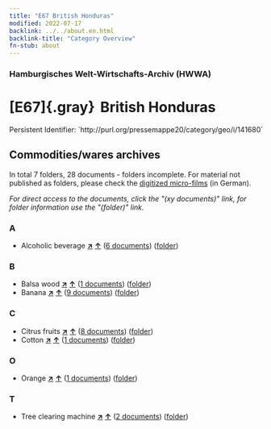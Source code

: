 ```yaml
---
title: "E67 British Honduras"
modified: 2022-07-17
backlink: ../../about.en.html
backlink-title: "Category Overview"
fn-stub: about
---
```


### Hamburgisches Welt-Wirtschafts-Archiv (HWWA)

# [E67]{.gray}&#8201; British Honduras

<div class="hint">Persistent Identifier: `http://purl.org/pressemappe20/category/geo/i/141680`</div>







## Commodities/wares archives









In total 7 folders, 28 documents - folders incomplete.
For material not published as folders, please check the [digitized micro-films](/film/h1_wa.de.html) (in German).

_For direct access to the documents, click the "(xy documents)" link, for folder information use the "(folder)" link._



### A

- Alcoholic beverage [**&nearr;**](../../../ware/i/141966/about.en.html "Alcoholic beverage (xXX all over the world)") [**&uarr;**](../../../ware/about.en.html#PID20.02-Sp "Ware category system") (<a href="https://pm20.zbw.eu/iiifview/folder/wa/141966,141680" title="about: Alcoholic beverage : British Honduras" target="_blank">6 documents</a>) ([folder](../../../../folder/wa/1419xx/141966/1416xx/141680/about.en.html))

### B

- Balsa wood [**&nearr;**](../../../ware/i/142033/about.en.html "Balsa wood (xXX all over the world)") [**&uarr;**](../../../ware/about.en.html#PLW06-Hz02 "Ware category system") (<a href="https://pm20.zbw.eu/iiifview/folder/wa/142033,141680" title="about: Balsa wood : British Honduras" target="_blank">1 documents</a>) ([folder](../../../../folder/wa/1420xx/142033/1416xx/141680/about.en.html))
- Banana [**&nearr;**](../../../ware/i/142038/about.en.html "Banana (xXX all over the world)") [**&uarr;**](../../../ware/about.en.html#PLW04-Bn "Ware category system") (<a href="https://pm20.zbw.eu/iiifview/folder/wa/142038,141680" title="about: Banana : British Honduras" target="_blank">9 documents</a>) ([folder](../../../../folder/wa/1420xx/142038/1416xx/141680/about.en.html))

### C

- Citrus fruits [**&nearr;**](../../../ware/i/141948/about.en.html "Citrus fruits (xXX all over the world)") [**&uarr;**](../../../ware/about.en.html#PLW04-Zs "Ware category system") (<a href="https://pm20.zbw.eu/iiifview/folder/wa/141948,141680" title="about: Citrus fruits : British Honduras" target="_blank">8 documents</a>) ([folder](../../../../folder/wa/1419xx/141948/1416xx/141680/about.en.html))
- Cotton [**&nearr;**](../../../ware/i/142089/about.en.html "Cotton (xXX all over the world)") [**&uarr;**](../../../ware/about.en.html#PLW04-Bw "Ware category system") (<a href="https://pm20.zbw.eu/iiifview/folder/wa/142089,141680" title="about: Cotton : British Honduras" target="_blank">1 documents</a>) ([folder](../../../../folder/wa/1420xx/142089/1416xx/141680/about.en.html))

### O

- Orange [**&nearr;**](../../../ware/i/141981/about.en.html "Orange (xXX all over the world)") [**&uarr;**](../../../ware/about.en.html#PLW04-Zs01 "Ware category system") (<a href="https://pm20.zbw.eu/iiifview/folder/wa/141981,141680" title="about: Orange : British Honduras" target="_blank">1 documents</a>) ([folder](../../../../folder/wa/1419xx/141981/1416xx/141680/about.en.html))

### T

- Tree clearing machine [**&nearr;**](../../../ware/i/142087/about.en.html "Tree clearing machine (xXX all over the world)") [**&uarr;**](../../../ware/about.en.html#PID08-Ld01 "Ware category system") (<a href="https://pm20.zbw.eu/iiifview/folder/wa/142087,141680" title="about: Tree clearing machine : British Honduras" target="_blank">2 documents</a>) ([folder](../../../../folder/wa/1420xx/142087/1416xx/141680/about.en.html))




